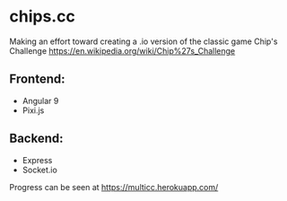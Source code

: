 # chips.cc
Making an effort toward creating a .io version of the classic game Chip's Challenge
https://en.wikipedia.org/wiki/Chip%27s_Challenge

## Frontend:
* Angular 9
* Pixi.js
## Backend:
* Express
* Socket.io

Progress can be seen at https://multicc.herokuapp.com/
